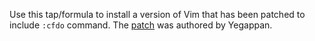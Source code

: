 Use this tap/formula to install a version of Vim that has been patched to include `:cfdo` command. The [patch][] was authored by Yegappan.

[patch]: https://groups.google.com/d/msg/vim_dev/dfyt-G6SMec/fYjv0Afq1l4J
